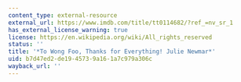 ```yaml
---
content_type: external-resource
external_url: https://www.imdb.com/title/tt0114682/?ref_=nv_sr_1
has_external_license_warning: true
license: https://en.wikipedia.org/wiki/All_rights_reserved
status: ''
title: '*To Wong Foo, Thanks for Everything! Julie Newmar*'
uid: b7d47ed2-de19-4573-9a16-1a7c979a306c
wayback_url: ''
---
```

